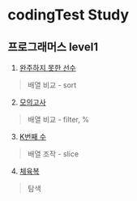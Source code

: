 # codingTest Study

## 프로그래머스 level1

1. [완주하지 못한 선수](https://github.com/taenykim/codeingTest/blob/master/level1/1.md)

> 배열 비교 - sort

2. [모의고사](https://github.com/taenykim/codeingTest/blob/master/level1/2.md)

> 배열 비교 - filter, %

3. [K번째 수](https://github.com/taenykim/codeingTest/blob/master/level1/3.md)

> 배열 조작 - slice

4. [체육복](https://github.com/taenykim/codeingTest/blob/master/level1/4.md)

> 탐색
